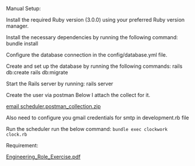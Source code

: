 Manual Setup:

Install the required Ruby version (3.0.0) using your preferred Ruby version manager.

Install the necessary dependencies by running the following command: bundle install

Configure the database connection in the config/database.yml file.

Create and set up the database by running the following commands: rails db:create rails db:migrate

Start the Rails server by running: rails server


Create the user via postman
Below I attach the collect for it.

[email scheduler.postman_collection.zip](https://github.com/ankita-chourasiya/email-scheduler/files/11938550/email.scheduler.postman_collection.zip)



Also need to configure you gmail credentials for smtp in development.rb file

Run the scheduler run the below command:
`bundle exec clockwork clock.rb`


Requirement:

[Engineering_Role_Exercise.pdf](https://github.com/ankita-chourasiya/email-scheduler/files/11948769/Engineering_Role_Exercise.pdf)
